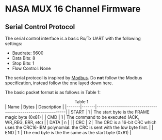 # NASA MUX 16 Channel Firmware

## Serial Control Protocol

The serial control interface is a basic Rx/Tx UART with the following settings:

- Baudrate: 9600
- Data Bits: 8
- Stop Bits: 1
- Flow Control: None

The serial protocol is inspired by [Modbus][modbus]. Do __not__ follow the 
Modbus specification, instead follow the one layed down here.

The basic packet format is as follows in Table 1:

<center>Table 1</center>
| Name  | Bytes | Description                                                  |
|-------|-------|--------------------------------------------------------------|
| START |     1 | The start byte is the FRAME magic byte (0x81)                |
| CMD   |     1 | The command to be executed (ACK, WR_REG, ERR, etc)           |
| DATA  |     n |                                                              |
| CRC   |     2 | The CRC is a 16-bit CRC which uses the CRC16-IBM polynomial. the CRC is sent with the low byte first.                                |
| END   |     1 | The end byte is the the same as the start byte (0x81)        |


[modbus]: #
